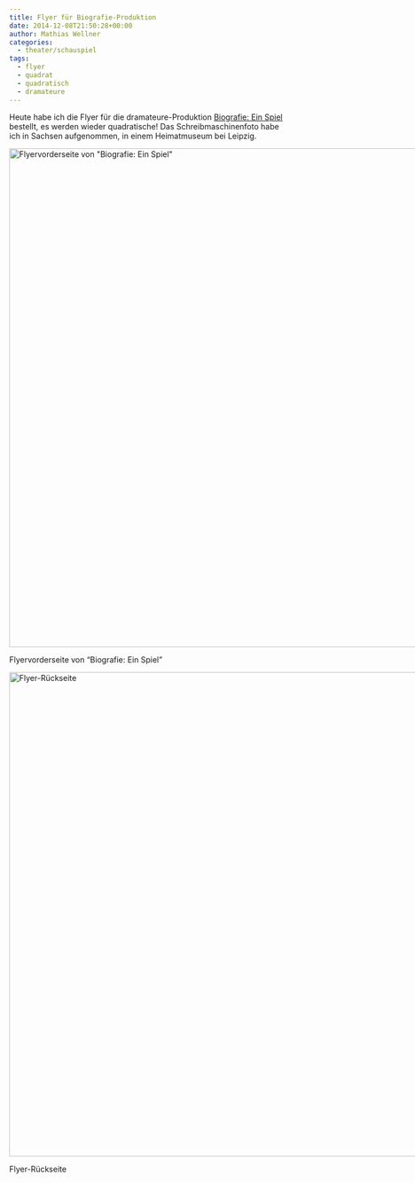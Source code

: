 ```yaml
---
title: Flyer für Biografie-Produktion
date: 2014-12-08T21:50:28+00:00
author: Mathias Wellner
categories:
  - theater/schauspiel
tags:
  - flyer
  - quadrat
  - quadratisch
  - dramateure
---
```

Heute habe ich die Flyer für die dramateure-Produktion <a href="http://dramateure.ch/wordpress/produktionen/biografie-ein-spiel/" title="Biografie: Ein Spiel" target="_blank">Biografie: Ein Spiel</a> bestellt, es werden wieder quadratische! Das Schreibmaschinenfoto habe ich in Sachsen aufgenommen, in einem Heimatmuseum bei Leipzig. 

<div id="attachment_5006" style="width: 910px" class="wp-caption aligncenter">
  <a href="/wp-uploads/2014/12/flyer.jpg"><img src="/wp-uploads/2014/12/flyer.jpg" alt="Flyervorderseite von &quot;Biografie: Ein Spiel&quot;" width="900" height="900" class="size-full wp-image-5006" srcset="http://www.mwellner.de/wp-uploads/2014/12/flyer.jpg 900w, http://www.mwellner.de/wp-uploads/2014/12/flyer-150x150.jpg 150w, http://www.mwellner.de/wp-uploads/2014/12/flyer-300x300.jpg 300w" sizes="(max-width: 900px) 100vw, 900px" /></a>
  
  <p class="wp-caption-text">
    Flyervorderseite von &#8220;Biografie: Ein Spiel&#8221;
  </p>
</div>

<div id="attachment_5007" style="width: 884px" class="wp-caption aligncenter">
  <a href="/wp-uploads/2014/12/flyer_web2.jpg"><img src="/wp-uploads/2014/12/flyer_web2.jpg" alt="Flyer-Rückseite" width="874" height="874" class="size-full wp-image-5007" srcset="http://www.mwellner.de/wp-uploads/2014/12/flyer_web2.jpg 874w, http://www.mwellner.de/wp-uploads/2014/12/flyer_web2-150x150.jpg 150w, http://www.mwellner.de/wp-uploads/2014/12/flyer_web2-300x300.jpg 300w" sizes="(max-width: 874px) 100vw, 874px" /></a>
  
  <p class="wp-caption-text">
    Flyer-Rückseite
  </p>
</div>